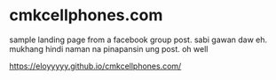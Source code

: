 # cmkcellphones.com
sample landing page from a facebook group post. sabi gawan daw eh. mukhang hindi naman na pinapansin ung post. oh well

https://eloyyyyy.github.io/cmkcellphones.com/
